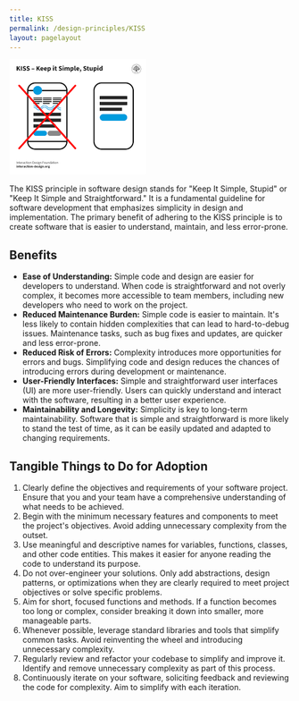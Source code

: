 ```yaml
---
title: KISS 
permalink: /design-principles/KISS
layout: pagelayout
---
```


![KISS](./../../pictures/kiss1.png)

The KISS principle in software design stands for "Keep It Simple, Stupid" or "Keep It Simple and Straightforward." It is a fundamental guideline for software development that emphasizes simplicity in design and implementation. The primary benefit of adhering to the KISS principle is to create software that is easier to understand, maintain, and less error-prone.

## Benefits

- **Ease of Understanding:** Simple code and design are easier for developers to understand. When code is straightforward and not overly complex, it becomes more accessible to team members, including new developers who need to work on the project.
- **Reduced Maintenance Burden:** Simple code is easier to maintain. It's less likely to contain hidden complexities that can lead to hard-to-debug issues. Maintenance tasks, such as bug fixes and updates, are quicker and less error-prone.
- **Reduced Risk of Errors:** Complexity introduces more opportunities for errors and bugs. Simplifying code and design reduces the chances of introducing errors during development or maintenance.
- **User-Friendly Interfaces:** Simple and straightforward user interfaces (UI) are more user-friendly. Users can quickly understand and interact with the software, resulting in a better user experience.
- **Maintainability and Longevity:** Simplicity is key to long-term maintainability. Software that is simple and straightforward is more likely to stand the test of time, as it can be easily updated and adapted to changing requirements.

## Tangible Things to Do for Adoption

1. Clearly define the objectives and requirements of your software project. Ensure that you and your team have a comprehensive understanding of what needs to be achieved.
2. Begin with the minimum necessary features and components to meet the project's objectives. Avoid adding unnecessary complexity from the outset.
3. Use meaningful and descriptive names for variables, functions, classes, and other code entities. This makes it easier for anyone reading the code to understand its purpose.
4. Do not over-engineer your solutions. Only add abstractions, design patterns, or optimizations when they are clearly required to meet project objectives or solve specific problems.
5. Aim for short, focused functions and methods. If a function becomes too long or complex, consider breaking it down into smaller, more manageable parts.
6. Whenever possible, leverage standard libraries and tools that simplify common tasks. Avoid reinventing the wheel and introducing unnecessary complexity.
7. Regularly review and refactor your codebase to simplify and improve it. Identify and remove unnecessary complexity as part of this process.
8. Continuously iterate on your software, soliciting feedback and reviewing the code for complexity. Aim to simplify with each iteration.
